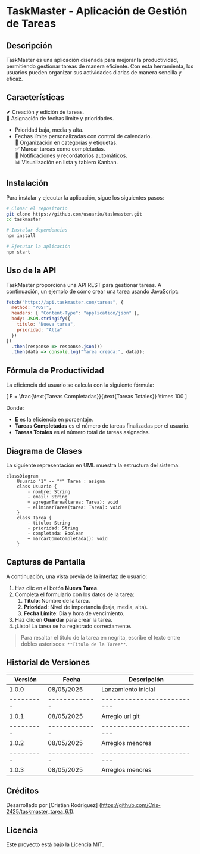 # TaskMaster - Aplicación de Gestión de Tareas

## Descripción

TaskMaster es una aplicación diseñada para mejorar la productividad, permitiendo gestionar tareas de manera eficiente. Con esta herramienta, los usuarios pueden organizar sus actividades diarias de manera sencilla y eficaz.

## Características

✔ Creación y edición de tareas.  
📅 Asignación de fechas límite y prioridades.  
- Prioridad baja, media y alta.  
- Fechas límite personalizadas con control de calendario.  
📂 Organización en categorías y etiquetas.  
✅ Marcar tareas como completadas.  
🔔 Notificaciones y recordatorios automáticos.  
📊 Visualización en lista y tablero Kanban.

## Instalación

Para instalar y ejecutar la aplicación, sigue los siguientes pasos:

```bash
# Clonar el repositorio
git clone https://github.com/usuario/taskmaster.git
cd taskmaster

# Instalar dependencias
npm install

# Ejecutar la aplicación
npm start
```

## Uso de la API

TaskMaster proporciona una API REST para gestionar tareas. A continuación, un ejemplo de cómo crear una tarea usando JavaScript:

```javascript
fetch("https://api.taskmaster.com/tareas", {
  method: "POST",
  headers: { "Content-Type": "application/json" },
  body: JSON.stringify({
    titulo: "Nueva tarea",
    prioridad: "Alta"
  })
})
  .then(response => response.json())
  .then(data => console.log("Tarea creada:", data));
```

## Fórmula de Productividad

La eficiencia del usuario se calcula con la siguiente fórmula:

\[
E = \frac{\text{Tareas Completadas}}{\text{Tareas Totales}} \times 100
\]

Donde:
- **E** es la eficiencia en porcentaje.  
- **Tareas Completadas** es el número de tareas finalizadas por el usuario.  
- **Tareas Totales** es el número total de tareas asignadas.

## Diagrama de Clases

La siguiente representación en UML muestra la estructura del sistema:

```mermaid
classDiagram
    Usuario "1" -- "*" Tarea : asigna
    class Usuario {
        - nombre: String
        - email: String
        + agregarTarea(tarea: Tarea): void
        + eliminarTarea(tarea: Tarea): void
    }
    class Tarea {
        - titulo: String
        - prioridad: String
        - completada: Boolean
        + marcarComoCompletada(): void
    }
```

## Capturas de Pantalla

A continuación, una vista previa de la interfaz de usuario:

1. Haz clic en el botón **Nueva Tarea**.  
2. Completa el formulario con los datos de la tarea:  
   1. **Título**: Nombre de la tarea.  
   2. **Prioridad**: Nivel de importancia (baja, media, alta).  
   3. **Fecha Límite**: Día y hora de vencimiento.  
3. Haz clic en **Guardar** para crear la tarea.  
4. ¡Listo! La tarea se ha registrado correctamente.

> Para resaltar el título de la tarea en negrita, escribe el texto entre dobles asteriscos: `**Título de la Tarea**`.

## Historial de Versiones

| Versión | Fecha       | Descripción              |
|---------|-------------|--------------------------|
| 1.0.0   | 08/05/2025  | Lanzamiento inicial      |
|---------|-------------|--------------------------|
| 1.0.1   | 08/05/2025  | Arreglo url git          |
|---------|-------------|--------------------------|
| 1.0.2   | 08/05/2025  | Arreglos menores         |
|---------|-------------|--------------------------|
| 1.0.3   | 08/05/2025  | Arreglos menores         |

## Créditos

Desarrollado por [Cristian Rodríguez]
(https://github.com/Cris-2425/taskmaster_tarea_6.1).

## Licencia

Este proyecto está bajo la Licencia MIT.